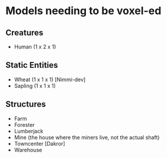 Models needing to be voxel-ed
=========

## Creatures
- Human (1 x 2 x 1)

## Static Entities
- Wheat (1 x 1 x 1) [Nimmi-dev]
- Sapling (1 x 1 x 1)
## Structures
- Farm
- Forester
- Lumberjack
- Mine (the house where the miners live, not the actual shaft)
- Towncenter [Dakror]
- Warehouse
